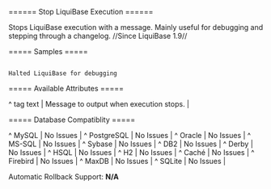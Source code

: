====== Stop LiquiBase Execution ======

Stops LiquiBase execution with a message.  Mainly useful for debugging and stepping through a changelog.  //Since LiquiBase 1.9//

===== Samples =====

<code xml>
<stop>Halted LiquiBase for debugging</stop>
</code>

===== Available Attributes =====

^ tag text | Message to output when execution stops.  | 


===== Database Compatiblity =====

^ MySQL  | No Issues  | 
^ PostgreSQL  | No Issues  | 
^ Oracle  | No Issues  | 
^ MS-SQL  | No Issues  | 
^ Sybase  | No Issues  | 
^ DB2  | No Issues  | 
^ Derby  | No Issues  | 
^ HSQL  | No Issues  | 
^ H2  | No Issues  | 
^ Caché  | No Issues  | 
^ Firebird  | No Issues  | 
^ MaxDB  | No Issues  | 
^ SQLite  | No Issues  | 

Automatic Rollback Support: **N/A**